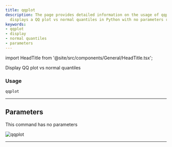 ```yaml
---
title: qqplot
description: The page provides detailed information on the usage of qqplot, which
  displays a QQ plot vs normal quantiles in Python with no parameters required.
keywords:
- qqplot
- display
- normal quantiles
- parameters
---
```


import HeadTitle from '@site/src/components/General/HeadTitle.tsx';

<HeadTitle title="forex/qa/qqplot - Reference | OpenBB Terminal Docs" />

Display QQ plot vs normal quantiles

### Usage

```python
qqplot
```

---

## Parameters

This command has no parameters


![qqplot](https://user-images.githubusercontent.com/46355364/154307858-acd1a7d0-bb40-4639-a69c-c316749a90ab.png)

---
